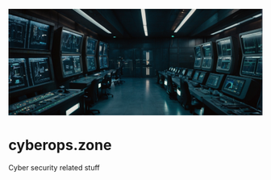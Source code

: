 ![cyberops.zone](https://github.com/gitrsi/cyberops.zone/blob/main/assets/cyber_operations_zone.jpg "cyberops.zone")

# cyberops.zone
Cyber security related stuff
